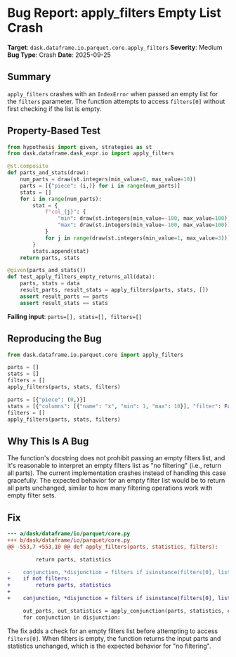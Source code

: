 # Bug Report: apply_filters Empty List Crash

**Target**: `dask.dataframe.io.parquet.core.apply_filters`
**Severity**: Medium
**Bug Type**: Crash
**Date**: 2025-09-25

## Summary

`apply_filters` crashes with an `IndexError` when passed an empty list for the `filters` parameter. The function attempts to access `filters[0]` without first checking if the list is empty.

## Property-Based Test

```python
from hypothesis import given, strategies as st
from dask.dataframe.dask_expr.io import apply_filters

@st.composite
def parts_and_stats(draw):
    num_parts = draw(st.integers(min_value=0, max_value=10))
    parts = [{"piece": (i,)} for i in range(num_parts)]
    stats = []
    for i in range(num_parts):
        stat = {
            f"col_{j}": {
                "min": draw(st.integers(min_value=-100, max_value=100)),
                "max": draw(st.integers(min_value=-100, max_value=100))
            }
            for j in range(draw(st.integers(min_value=1, max_value=3)))
        }
        stats.append(stat)
    return parts, stats

@given(parts_and_stats())
def test_apply_filters_empty_returns_all(data):
    parts, stats = data
    result_parts, result_stats = apply_filters(parts, stats, [])
    assert result_parts == parts
    assert result_stats == stats
```

**Failing input**: `parts=[], stats=[], filters=[]`

## Reproducing the Bug

```python
from dask.dataframe.io.parquet.core import apply_filters

parts = []
stats = []
filters = []
apply_filters(parts, stats, filters)

parts = [{"piece": (0,)}]
stats = [{"columns": [{"name": "x", "min": 1, "max": 10}], "filter": False}]
filters = []
apply_filters(parts, stats, filters)
```

## Why This Is A Bug

The function's docstring does not prohibit passing an empty filters list, and it's reasonable to interpret an empty filters list as "no filtering" (i.e., return all parts). The current implementation crashes instead of handling this case gracefully. The expected behavior for an empty filter list would be to return all parts unchanged, similar to how many filtering operations work with empty filter sets.

## Fix

```diff
--- a/dask/dataframe/io/parquet/core.py
+++ b/dask/dataframe/io/parquet/core.py
@@ -553,7 +553,10 @@ def apply_filters(parts, statistics, filters):

         return parts, statistics

-    conjunction, *disjunction = filters if isinstance(filters[0], list) else [filters]
+    if not filters:
+        return parts, statistics
+
+    conjunction, *disjunction = filters if isinstance(filters[0], list) else [filters]

     out_parts, out_statistics = apply_conjunction(parts, statistics, conjunction)
     for conjunction in disjunction:
```

The fix adds a check for an empty filters list before attempting to access `filters[0]`. When filters is empty, the function returns the input parts and statistics unchanged, which is the expected behavior for "no filtering".